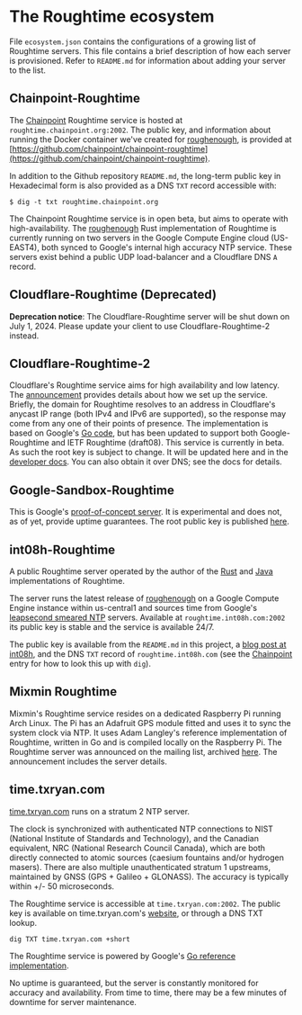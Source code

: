 # The Roughtime ecosystem

File `ecosystem.json` contains the configurations of a growing list of Roughtime
servers. This file contains a brief description of how each server is
provisioned. Refer to `README.md` for information about adding your server to
the list.


## Chainpoint-Roughtime

The [Chainpoint](https://chainpoint.org) Roughtime service is hosted
at `roughtime.chainpoint.org:2002`. The public key, and information about
running the Docker container we've created for [roughenough](https://github.com/int08h/roughenough),
is provided at [https://github.com/chainpoint/chainpoint-roughtime](https://github.com/chainpoint/chainpoint-roughtime).

In addition to the Github repository `README.md`, the long-term public key in
Hexadecimal form is also provided as a DNS `TXT` record accessible with:

```
$ dig -t txt roughtime.chainpoint.org
```

The Chainpoint Roughtime service is in open beta, but aims to operate with
high-availability. The [roughenough](https://github.com/int08h/roughenough)
Rust implementation of Roughtime is currently running on two servers in the
Google Compute Engine cloud (US-EAST4), both synced to Google's internal
high accuracy NTP service. These servers exist behind a public UDP
load-balancer and a Cloudflare DNS `A` record.


## Cloudflare-Roughtime (**Deprecated**)


**Deprecation notice**: The Cloudflare-Roughtime server will be shut down on
July 1, 2024. Please update your client to use Cloudflare-Roughtime-2 instead.


## Cloudflare-Roughtime-2


Cloudflare's Roughtime service aims for high availability and low latency. The
[announcement](https://blog.cloudflare.com/roughtime/) provides details about
how we set up the service. Briefly, the domain for Roughtime resolves to an
address in Cloudflare's anycast IP range (both IPv4 and IPv6 are supported), so
the response may come from any one of their points of presence. The
implementation is based on Google's [Go
code](https://roughtime.googlesource.com/roughtime), but has been updated to
support both Google-Roughtime and IETF Roughtime (draft08). This service is
currently in beta. As such the root key is subject to change. It will be
updated here and in the [developer
docs](https://developers.cloudflare.com/time-services/roughtime/recipes/). You
can also obtain it over DNS; see the docs for details.


## Google-Sandbox-Roughtime

This is Google's [proof-of-concept
server](https://roughtime.googlesource.com/roughtime/#current-state-of-the-project).
It is experimental and does not, as of yet, provide uptime guarantees. The root
public key is published
[here](https://roughtime.googlesource.com/roughtime/+/master/roughtime-servers.json).


## int08h-Roughtime

A public Roughtime server operated by the author of the [Rust](https://github.com/int08h/roughenough) 
and [Java](https://github.com/int08h/nearenough) implementations of Roughtime.

The server runs the latest release of [roughenough](https://github.com/int08h/roughenough) 
on a Google Compute Engine instance within us-central1 and sources time from Google's 
[leapsecond smeared NTP](https://developers.google.com/time/smear) servers. 
Available at `roughtime.int08h.com:2002` its public key is stable and the service 
is available 24/7. 

The public key is available from the `README.md` in this project, 
a [blog post at int08h](https://int08h.com/post/public-roughtime-server/), 
and the DNS `TXT` record of `roughtime.int08h.com` (see the 
[Chainpoint](#chainpoint-roughtime) entry for how to look this up with `dig`).


## Mixmin Roughtime

Mixmin's Roughtime service resides on a dedicated Raspberry Pi running Arch
Linux.  The Pi has an Adafruit GPS module fitted and uses it to sync the system
clock via NTP.  It uses Adam Langley's reference implementation of Roughtime,
written in Go and is compiled locally on the Raspberry Pi.  The Roughtime
server was announced on the mailing list, archived
[here](https://groups.google.com/a/chromium.org/forum/#!topic/proto-roughtime/7PApRXJ-x0Y).
The announcement includes the server details.


## time.txryan.com

[time.txryan.com](https://time.txryan.com) runs on a stratum 2 NTP server.

The clock is synchronized with authenticated NTP connections to NIST (National
Institute of Standards and Technology), and the Canadian equivalent, NRC
(National Research Council Canada), which are both directly connected to atomic
sources (caesium fountains and/or hydrogen masers). There are also multiple
unauthenticated stratum 1 upstreams, maintained by GNSS (GPS + Galileo +
GLONASS). The accuracy is typically within +/- 50 microseconds.

The Roughtime service is accessible at `time.txryan.com:2002`. The public key is
available on time.txryan.com's [website](https://time.txryan.com), or through a
DNS TXT lookup.

```
dig TXT time.txryan.com +short
```

The Roughtime service is powered by Google's [Go reference
implementation](https://roughtime.googlesource.com/roughtime/).

No uptime is guaranteed, but the server is constantly monitored for accuracy and
availability. From time to time, there may be a few minutes of downtime for
server maintenance.
